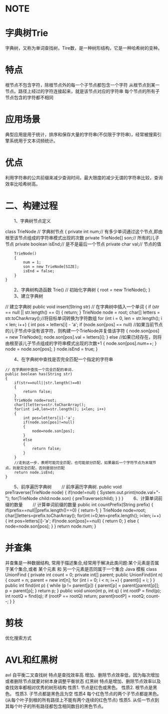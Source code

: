 # NOTE

  

# 字典树Trie
字典树，又称为单词查找树，Tire数，是一种树形结构，它是一种哈希树的变种。
# 特点
根节点不包含字符，除根节点外的每一个子节点都包含一个字符
从根节点到某一节点。路径上经过的字符连接起来，就是该节点对应的字符串
每个节点的所有子节点包含的字符都不相同
# 应用场景
典型应用是用于统计，排序和保存大量的字符串(不仅限于字符串)，经常被搜索引擎系统用于文本词频统计。
# 优点
利用字符串的公共前缀来减少查询时间，最大限度的减少无谓的字符串比较，查询效率比哈希树高。
# 二、构建过程
　　1、字典树节点定义

class TrieNode // 字典树节点
    {
        private int num;// 有多少单词通过这个节点,即由根至该节点组成的字符串模式出现的次数
        private TrieNode[] son;// 所有的儿子节点
        private boolean isEnd;// 是不是最后一个节点
        private char val;// 节点的值

        TrieNode()
        {
            num = 1;
            son = new TrieNode[SIZE];
            isEnd = false;
        }
    }

　　2、字典树构造函数
    Trie() // 初始化字典树
    {
        root = new TrieNode();
    }
　　3、建立字典树

// 建立字典树
    public void insert(String str) // 在字典树中插入一个单词
    {
        if (str == null || str.length() == 0)
        {
            return;
        }
        TrieNode node = root;
        char[] letters = str.toCharArray();//将目标单词转换为字符数组
        for (int i = 0, len = str.length(); i < len; i++)
        {
            int pos = letters[i] - 'a';
            if (node.son[pos] == null)  //如果当前节点的儿子节点中没有该字符，则构建一个TrieNode并复值该字符
            {
                node.son[pos] = new TrieNode();
                node.son[pos].val = letters[i];
            } 
            else   //如果已经存在，则将由根至该儿子节点组成的字符串模式出现的次数+1
            {
                node.son[pos].num++;
            }
            node = node.son[pos];
        }
        node.isEnd = true;
    }

　　4、在字典树中查找是否完全匹配一个指定的字符串

    // 在字典树中查找一个完全匹配的单词.
    public boolean has(String str)
    {
        if(str==null||str.length()==0)
        {
            return false;
        }
        TrieNode node=root;
        char[]letters=str.toCharArray();
        for(int i=0,len=str.length(); i<len; i++)
        {
            int pos=letters[i]-'a';
            if(node.son[pos]!=null)
            {
                node=node.son[pos];
            }
            else
            {
                return false;
            }
        }
        //走到这一步，表明可能完全匹配，也可能部分匹配，如果最后一个字符节点为末端节点，则是完全匹配，否则是部分匹配
        return node.isEnd;
    }

　　5、前序遍历字典树
　　// 前序遍历字典树.
    public void preTraverse(TrieNode node)
    {
        if(node!=null)
        {
            System.out.print(node.val+"-");
            for(TrieNode child:node.son)
            {
                preTraverse(child);
            }
        }
    }
　　6、计算单词前缀的数量
　　// 计算单词前缀的数量
    public int countPrefix(String prefix)
    {
        if(prefix==null||prefix.length()==0)
        {
            return-1;
        }
        TrieNode node=root;
        char[]letters=prefix.toCharArray();
        for(int i=0,len=prefix.length(); i<len; i++)
        {
            int pos=letters[i]-'a';
            if(node.son[pos]==null)
            {
                return 0;
            }
            else
            {
                node=node.son[pos];
            }
        }
        return node.num;
    }
    
 # 并查集
 并查集是一种数据结构, 常用于描述集合,经常用于解决此类问题:某个元素是否属于某个集合,或者 某个元素 和 另一个元素是否同属于一个集合
 Java 模板
class UnionFind { 
	private int count = 0; 
	private int[] parent; 
	public UnionFind(int n) { 
		count = n; 
		parent = new int[n]; 
		for (int i = 0; i < n; i++) { 
			parent[i] = i;
		}
	} 
	public int find(int p) { 
		while (p != parent[p]) { 
			parent[p] = parent[parent[p]]; 
			p = parent[p]; 
		}
		return p; 
	}
	public void union(int p, int q) { 
		int rootP = find(p); 
		int rootQ = find(q); 
		if (rootP == rootQ) return; 
		parent[rootP] = rootQ; 
		count--;
	}
}
# 剪枝
优化搜索方式
# AVL和红黑树
avl 自平衡二叉查找树 
特点是查找效率高 增加、删除节点效率低，因为每次增加或者删除节点就要对树本身调整平衡状态
红黑树
特点是增加、删除节点效率以及查找效率都相对优秀的树形结构
性质1. 节点是红色或黑色。
性质2. 根节点是黑色。
性质3. 子节点都是黑色且为空
性质4 每个红色节点的两个子节点都是黑色。(从每个叶子到根的所有路径上不能有两个连续的红色节点)
性质5. 从任一节点到其每个叶子的所有路径都包含相同数目的黑色节点。
